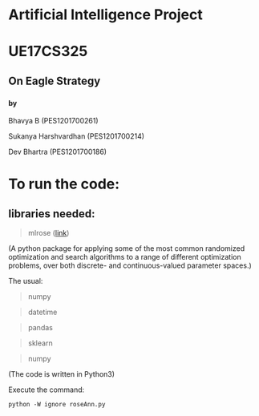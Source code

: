 # **Artificial Intelligence Project** 

# UE17CS325

## On Eagle Strategy

### 

#### by 
 Bhavya B (PES1201700261)

 Sukanya Harshvardhan (PES1201700214) 

 Dev Bhartra (PES1201700186)

# To run the code:

## libraries needed:

> mlrose ([link](https://mlrose.readthedocs.io/en/stable/))

(A python package for applying some of the most common randomized optimization and search algorithms to a range of different optimization problems, over both discrete- and continuous-valued parameter spaces.)

The usual: 


> numpy

> datetime

> pandas

> sklearn

> numpy

(The code is written in Python3)

Execute the command:

```
python -W ignore roseAnn.py
```



